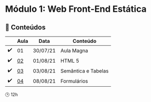 # Módulo 1: Web Front-End Estática

## :blue_book: Conteúdos
| |  Aula | Data  |  Conteúdo |
|------------| ------------ | ------------ |------------
| :heavy_check_mark: |  01 | 30/07/21 | Aula Magna
| :heavy_check_mark: |  [02](aula_02) | 01/08/21 | HTML 5
| :heavy_check_mark: |  [03](aula_03) | 03/08/21 | Semântica e Tabelas
| :heavy_check_mark: |  [04](aula_04) | 08/08/21 | Formulários

:clock3: 12h
